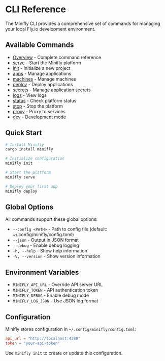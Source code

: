 # CLI Reference

The Minifly CLI provides a comprehensive set of commands for managing your local Fly.io development environment.

## Available Commands

- [Overview](./overview) - Complete command reference
- [serve](./serve) - Start the Minifly platform
- [init](./init) - Initialize a new project
- [apps](./apps) - Manage applications
- [machines](./machines) - Manage machines
- [deploy](./deploy) - Deploy applications
- [secrets](./secrets) - Manage application secrets
- [logs](./logs) - View logs
- [status](./status) - Check platform status
- [stop](./stop) - Stop the platform
- [proxy](./proxy) - Proxy to services
- [dev](./dev) - Development mode

## Quick Start

```bash
# Install Minifly
cargo install minifly

# Initialize configuration
minifly init

# Start the platform
minifly serve

# Deploy your first app
minifly deploy
```

## Global Options

All commands support these global options:

- `--config <PATH>` - Path to config file (default: ~/.config/minifly/config.toml)
- `--json` - Output in JSON format
- `--debug` - Enable debug logging
- `-h, --help` - Show help information
- `-V, --version` - Show version information

## Environment Variables

- `MINIFLY_API_URL` - Override API server URL
- `MINIFLY_TOKEN` - API authentication token
- `MINIFLY_DEBUG` - Enable debug mode
- `MINIFLY_LOG_JSON` - Use JSON log format

## Configuration

Minifly stores configuration in `~/.config/minifly/config.toml`:

```toml
api_url = "http://localhost:4280"
token = "your-api-token"
```

Use `minifly init` to create or update this configuration.